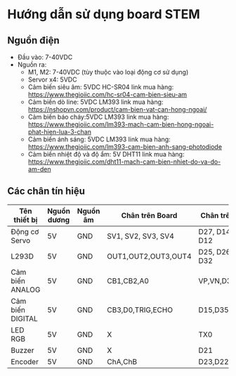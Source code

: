 # Hướng dẫn sử dụng board STEM

## Nguồn điện
- Đầu vào: 7-40VDC 
- Nguồn ra: 
    + M1, M2: 7-40VDC (tùy thuộc vào loại động cơ sử dụng)
    + Servor x4: 5VDC
    + Cảm biến siêu âm: 5VDC HC-SR04 link mua hàng: https://www.thegioiic.com/hc-sr04-cam-bien-sieu-am
    + Cảm biến dò line: 5VDC LM393 link mua hàng: https://nshopvn.com/product/cam-bien-vat-can-hong-ngoai/
    + Cảm biến báo cháy:5VDC LM393 link mua hàng: https://www.thegioiic.com/lm393-mach-cam-bien-hong-ngoai-phat-hien-lua-3-chan
    + Cảm biến ánh sáng: 5VDC LM393 link mua hàng: https://www.thegioiic.com/lm393-cam-bien-anh-sang-photodiode
    + Cảm biến nhiệt độ và độ ẩm: 5V DHT11 link mua hàng: https://www.thegioiic.com/dht11-mach-cam-bien-nhiet-do-va-do-am-den
## Các chân tín hiệu

|Tên thiết bị          |Nguồn dương  | Nguồn âm |  Chân trên Board  |  Chân trên ESP   |
|--------------------- |-------------|----------|-------------------|------------------|
|Động cơ Servo         |     5V      |    GND   |SV1, SV2, SV3, SV4 |D27, D14, D13, D12|       
|L293D                 |     5V      |    GND   |OUT1,OUT2,OUT3,OUT4|D25, D26, D33, D32|      
|Cảm biến ANALOG       |     5V      |    GND   |     CB1,CB2,A0    |    VP,VN,D34     |         
|Cảm biến DIGITAL      |     5V      |    GND   | CB3,D0,TRIG,ECHO  |  D15,D35,D4,D2   | 
|LED RGB               |     5V      |    GND   |         X         |       TX0        |
|Buzzer                |     5V      |    GND   |         X         |       D21        |
|Encoder               |     5V      |    GND   |      ChA,ChB      |     D23,D22      |
      